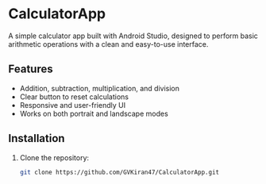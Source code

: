 # CalculatorApp

A simple calculator app built with Android Studio, designed to perform basic arithmetic operations with a clean and easy-to-use interface.

## Features
- Addition, subtraction, multiplication, and division
- Clear button to reset calculations
- Responsive and user-friendly UI
- Works on both portrait and landscape modes

## Installation
1. Clone the repository:
   ```bash
   git clone https://github.com/GVKiran47/CalculatorApp.git
